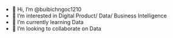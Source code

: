 - 👋 Hi, I’m @buibichngoc1210
- 👀 I’m interested in Digital Product/ Data/ Business Intelligence
- 🌱 I’m currently learning Data
- 💞️ I’m looking to collaborate on Data
